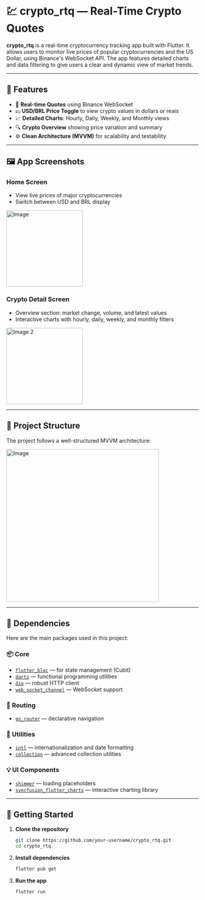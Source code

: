 # 💹 crypto_rtq — Real-Time Crypto Quotes

**crypto_rtq** is a real-time cryptocurrency tracking app built with Flutter. It allows users to monitor live prices of popular cryptocurrencies and the US Dollar, using Binance's WebSocket API. The app features detailed charts and data filtering to give users a clear and dynamic view of market trends.

<!-- 📸 Add a hero image or banner of the app here -->

---

## 🚀 Features

- 🔄 **Real-time Quotes** using Binance WebSocket 
- 💵 **USD/BRL Price Toggle** to view crypto values in dollars or reais
- 📈 **Detailed Charts**: Hourly, Daily, Weekly, and Monthly views
- 🔍 **Crypto Overview** showing price variation and summary
- ⚙️ **Clean Architecture (MVVM)** for scalability and testability

---

## 🖼️ App Screenshots

### Home Screen
- View live prices of major cryptocurrencies
- Switch between USD and BRL display
<img src="https://github.com/user-attachments/assets/62195660-03f8-4552-a650-a67824c374de" alt="Image" width="200"/>

### Crypto Detail Screen
- Overview section: market change, volume, and latest values
- Interactive charts with hourly, daily, weekly, and monthly filters
<img src="https://github.com/user-attachments/assets/31e5b154-17c9-4f24-9f71-54352a561c15" alt="Image 2" width="200"/>

---

## 🧱 Project Structure

The project follows a well-structured MVVM architecture:

<img src="https://github.com/user-attachments/assets/998edd59-c5f1-4ca2-a14b-f11cc71599be" alt="Image" width="400"/>

---

## 🧰 Dependencies

Here are the main packages used in this project:

### 📦 Core

- [`flutter_bloc`](https://pub.dev/packages/flutter_bloc) — for state management (Cubit)
- [`dartz`](https://pub.dev/packages/dartz) — functional programming utilities
- [`dio`](https://pub.dev/packages/dio) — robust HTTP client
- [`web_socket_channel`](https://pub.dev/packages/web_socket_channel) — WebSocket support

### 🧭 Routing

- [`go_router`](https://pub.dev/packages/go_router) — declarative navigation

### 🧮 Utilities

- [`intl`](https://pub.dev/packages/intl) — internationalization and date formatting
- [`collection`](https://pub.dev/packages/collection) — advanced collection utilities

### 💡 UI Components

- [`shimmer`](https://pub.dev/packages/shimmer) — loading placeholders
- [`syncfusion_flutter_charts`](https://pub.dev/packages/syncfusion_flutter_charts) — interactive charting library

---

## 📲 Getting Started

1. **Clone the repository**
   ```bash
   git clone https://github.com/your-username/crypto_rtq.git
   cd crypto_rtq

2. **Install dependencies**
   ```bash
   flutter pub get

3. **Run the app**
   ```bash
   flutter run
